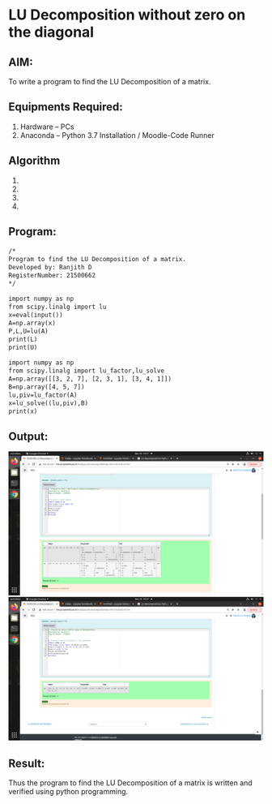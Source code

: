 # LU Decomposition without zero on the diagonal

## AIM:
To write a program to find the LU Decomposition of a matrix.

## Equipments Required:
1. Hardware – PCs
2. Anaconda – Python 3.7 Installation / Moodle-Code Runner

## Algorithm
1. 
2. 
3. 
4. 

## Program:
```
/*
Program to find the LU Decomposition of a matrix.
Developed by: Ranjith D
RegisterNumber: 21500662
*/
```
~~~
import numpy as np
from scipy.linalg import lu
x=eval(input())
A=np.array(x)
P,L,U=lu(A)
print(L)
print(U)
~~~
~~~
import numpy as np
from scipy.linalg import lu_factor,lu_solve
A=np.array([[3, 2, 7], [2, 3, 1], [3, 4, 1]])
B=np.array([4, 5, 7])
lu,piv=lu_factor(A)
x=lu_solve((lu,piv),B)
print(x)
~~~
## Output:
![lu decomposition](https://github.com/RanjithD18/LU-Decomposition/blob/main/Screenshot%20from%202021-12-20%2010-37-18.png?raw=true)
![lu decomposition](https://github.com/RanjithD18/LU-Decomposition/blob/main/Screenshot%20from%202021-12-20%2010-37-28.png?raw=true)
## Result:
Thus the program to find the LU Decomposition of a matrix is written and verified using python programming.

